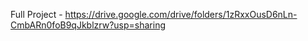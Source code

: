 Full Project - https://drive.google.com/drive/folders/1zRxxOusD6nLn-CmbARn0foB9qJkblzrw?usp=sharing

